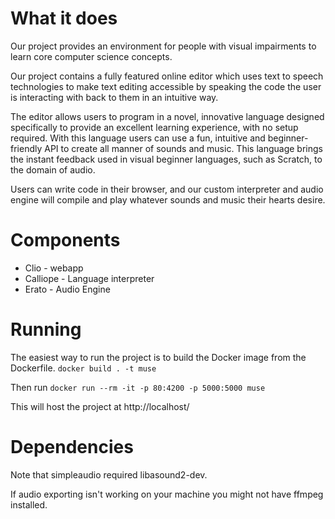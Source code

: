 What it does
===========

Our project provides an environment for people with visual impairments to learn core computer science concepts.

Our project contains a fully featured online editor which uses text to speech technologies to make text editing accessible by speaking the code the user is interacting with back to them in an intuitive way.

The editor allows users to program in a novel, innovative language designed specifically to provide an excellent learning experience, with no setup required. With this language users can use a fun, intuitive and beginner-friendly API to create all manner of sounds and music. This language brings the instant feedback used in visual beginner languages, such as Scratch, to the domain of audio.

Users can write code in their browser, and our custom interpreter and audio engine will compile and play whatever sounds and music their hearts desire.

Components
==========

* Clio - webapp
* Calliope - Language interpreter
* Erato - Audio Engine

Running
=======

The easiest way to run the project is to build the Docker image from the Dockerfile. `docker build . -t muse`

Then run `docker run --rm -it -p 80:4200 -p 5000:5000 muse`

This will host the project at http://localhost/

Dependencies
============

Note that simpleaudio required libasound2-dev.

If audio exporting isn't working on your machine you might not have ffmpeg installed.
